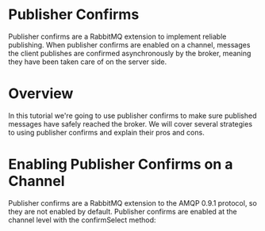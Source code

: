 # Publisher Confirms
Publisher confirms are a RabbitMQ extension to implement reliable publishing. When publisher confirms are enabled on a
channel, messages the client publishes are confirmed asynchronously by the broker, meaning they have been taken care of
on the server side.

# Overview
In this tutorial we're going to use publisher confirms to make sure published messages have safely reached the broker.
We will cover several strategies to using publisher confirms and explain their pros and cons.

# Enabling Publisher Confirms on a Channel
Publisher confirms are a RabbitMQ extension to the AMQP 0.9.1 protocol, so they are not enabled by default. Publisher
confirms are enabled at the channel level with the confirmSelect method:
